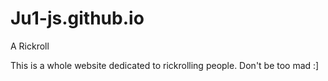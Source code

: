 # Ju1-js.github.io
A Rickroll

This is a whole website dedicated to rickrolling people.
Don't be too mad :]
